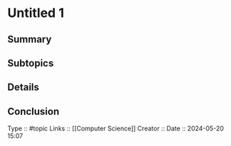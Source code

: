 # Untitled 1

## Summary

## Subtopics

## Details

## Conclusion


Type :: #topic
Links :: [[Computer Science]]
Creator ::
Date ::  2024-05-20 15:07